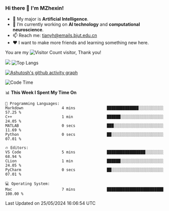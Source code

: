 ### Hi there 👋 I'm MZhexin!

- 💬 My major is **Artificial Intelligence**.
- 🔭 I’m currently working on **AI technology** and **computational neuroscience**.
- 📫 Reach me: <tianyh@emails.bjut.edu.cn> 
- :heart: I want to make more friends and learning something new here.

You are my ![Visitor Count](https://profile-counter.glitch.me/MZhexin/count.svg) visitor, Thank you!

 ![](https://github-readme-stats.vercel.app/api?username=MZhexin&show_icons=true&theme=transparent) ![Top Langs](https://github-readme-stats.vercel.app/api/top-langs/?username=MZhexin&layout=compact&theme=tokyonight) 

[![Ashutosh's github activity graph](https://github-readme-activity-graph.vercel.app/graph?username=MZhexin)](https://github.com/ashutosh00710/github-readme-activity-graph)



<!--START_SECTION:waka-->
![Code Time](http://img.shields.io/badge/Code%20Time-276%20hrs%2041%20mins-blue)

📊 **This Week I Spent My Time On** 

```text
💬 Programming Languages: 
Markdown                 4 mins              ██████████████░░░░░░░░░░░   57.25 % 
C++                      1 min               ██████░░░░░░░░░░░░░░░░░░░   24.05 % 
MATLAB                   0 secs              ███░░░░░░░░░░░░░░░░░░░░░░   11.69 % 
Python                   0 secs              ██░░░░░░░░░░░░░░░░░░░░░░░   07.01 % 

🔥 Editors: 
VS Code                  5 mins              █████████████████░░░░░░░░   68.94 % 
CLion                    1 min               ██████░░░░░░░░░░░░░░░░░░░   24.05 % 
PyCharm                  0 secs              ██░░░░░░░░░░░░░░░░░░░░░░░   07.01 % 

💻 Operating System: 
Mac                      7 mins              █████████████████████████   100.00 % 
```


 Last Updated on 25/05/2024 16:06:54 UTC
<!--END_SECTION:waka-->


